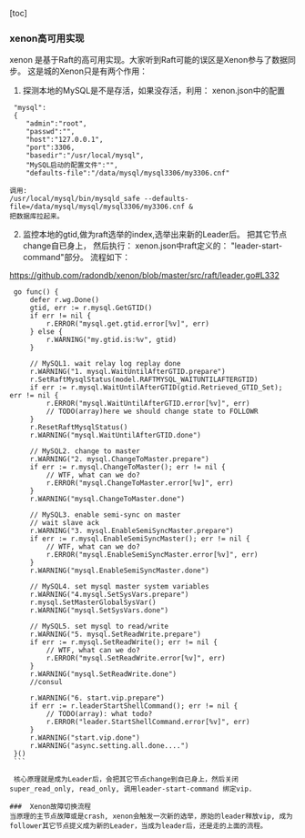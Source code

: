 [toc]

### xenon高可用实现

xenon 是基于Raft的高可用实现。大家听到Raft可能的误区是Xenon参与了数据同步。 这是城的Xenon只是有两个作用：
1. 探测本地的MySQL是不是存活，如果没存活，利用： xenon.json中的配置

```
 "mysql":
 {
    "admin":"root",
    "passwd":"",
    "host":"127.0.0.1",
    "port":3306,
    "basedir":"/usr/local/mysql",
    "MySQL启动的配置文件":"",
    "defaults-file":"/data/mysql/mysql3306/my3306.cnf"
``` 
    调用:
    /usr/local/mysql/bin/mysqld_safe --defaults-file=/data/mysql/mysql/mysql3306/my3306.cnf &  
    把数据库拉起来。
    
2. 监控本地的gtid,做为raft选举的index,选举出来新的Leader后。 把其它节点change自已身上， 然后执行： xenon.json中raft定义的： "leader-start-command"部分。
   流程如下：
   
  https://github.com/radondb/xenon/blob/master/src/raft/leader.go#L332
   
   ```
	go func() {
		defer r.wg.Done()
		gtid, err := r.mysql.GetGTID()
		if err != nil {
			r.ERROR("mysql.get.gtid.error[%v]", err)
		} else {
			r.WARNING("my.gtid.is:%v", gtid)
		}

		// MySQL1. wait relay log replay done
		r.WARNING("1. mysql.WaitUntilAfterGTID.prepare")
		r.SetRaftMysqlStatus(model.RAFTMYSQL_WAITUNTILAFTERGTID)
		if err := r.mysql.WaitUntilAfterGTID(gtid.Retrieved_GTID_Set); err != nil {
			r.ERROR("mysql.WaitUntilAfterGTID.error[%v]", err)
			// TODO(array)here we should change state to FOLLOWR
		}
		r.ResetRaftMysqlStatus()
		r.WARNING("mysql.WaitUntilAfterGTID.done")

		// MySQL2. change to master
		r.WARNING("2. mysql.ChangeToMaster.prepare")
		if err := r.mysql.ChangeToMaster(); err != nil {
			// WTF, what can we do?
			r.ERROR("mysql.ChangeToMaster.error[%v]", err)
		}
		r.WARNING("mysql.ChangeToMaster.done")

		// MySQL3. enable semi-sync on master
		// wait slave ack
		r.WARNING("3. mysql.EnableSemiSyncMaster.prepare")
		if err := r.mysql.EnableSemiSyncMaster(); err != nil {
			// WTF, what can we do?
			r.ERROR("mysql.EnableSemiSyncMaster.error[%v]", err)
		}
		r.WARNING("mysql.EnableSemiSyncMaster.done")

		// MySQL4. set mysql master system variables
		r.WARNING("4.mysql.SetSysVars.prepare")
		r.mysql.SetMasterGlobalSysVar()
		r.WARNING("mysql.SetSysVars.done")

		// MySQL5. set mysql to read/write
		r.WARNING("5. mysql.SetReadWrite.prepare")
		if err := r.mysql.SetReadWrite(); err != nil {
			// WTF, what can we do?
			r.ERROR("mysql.SetReadWrite.error[%v]", err)
		}
		r.WARNING("mysql.SetReadWrite.done")
		//consul
		
		r.WARNING("6. start.vip.prepare")
		if err := r.leaderStartShellCommand(); err != nil {
			// TODO(array): what todo?
			r.ERROR("leader.StartShellCommand.error[%v]", err)
		}
		r.WARNING("start.vip.done")
		r.WARNING("async.setting.all.done....")
	}()
	```
	
	核心原理就是成为Leader后，会把其它节点change到自已身上，然后关闭super_read_only, read_only, 调用leader-start-command 绑定vip.
	 
###  Xenon故障切换流程
当原理的主节点故障或是crash, xenon会触发一次新的选举，原始的leader释放vip, 成为follower其它节点提义成为新的Leader，当成为leader后，还是走的上面的流程。